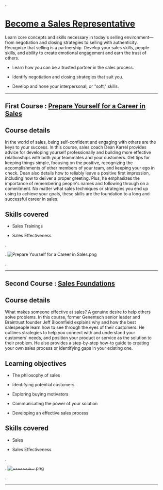 .



# [Become a Sales Representative](https://www.linkedin.com/learning/paths/become-a-sales-representative)




Learn core concepts and skills necessary in today's selling environment—from negotiation and closing strategies to selling with authenticity. Recognize that selling is a partnership. Develop your sales skills, people skills, and ability to create emotional engagement and earn the trust of others.




- Learn how you can be a trusted partner in the sales process.

- Identify negotiation and closing strategies that suit you.

- Develop and hone your interpersonal, or "soft," skills.






-----------------------



## First Course : [Prepare Yourself for a Career in Sales](https://www.linkedin.com/learning/prepare-yourself-for-a-career-in-sales-2020/preparing-for-a-sales-career?contextUrn=urn%3Ali%3AlyndaLearningPath%3A58925bf8498e7ab27c1ba996)



## Course details

In the world of sales, being self-confident and engaging with others are the keys to your success. In this course, sales coach Dean Karrel provides advice for developing yourself professionally and building more effective relationships with both your teammates and your customers. Get tips for keeping things simple, focusing on the positive, recognizing the accomplishments of other members of your team, and keeping your ego in check. Dean also details how to reliably leave a positive first impression, including how to deliver a proper greeting. Plus, he emphasizes the importance of remembering people's names and following through on a commitment. No matter what sales techniques or strategies you end up using to achieve your goals, these skills are the foundation to a long and successful career in sales.




## Skills covered


 - Sales Trainings
 
 - Sales Effectiveness


.


. ![Prepare Yourself for a Career in Sales.png](https://udacity-reviews-uploads.s3.us-west-2.amazonaws.com/_attachments/399095/1615567712/Prepare_Yourself_for_a_Career_in_Sales.png)

. 



-----------------------


## Second Course : [Sales Foundations](https://www.linkedin.com/learning/sales-foundations/the-mind-of-the-buyer-2?contextUrn=urn%3Ali%3AlyndaLearningPath%3A58925bf8498e7ab27c1ba996 )



## Course details

What makes someone effective at sales? A genuine desire to help others solve problems. In this course, former Genentech senior leader and Braintrust founder Jeff Bloomfield explains why and how the best salespeople learn how to see through the eyes of their customers. He outlines strategies to help you connect with and understand your customers' needs, and position your product or service as the solution to their problem. He also provides a step-by-step how-to guide to creating your own sales process or identifying gaps in your existing one.



## Learning objectives


- The philosophy of sales

- Identifying potential customers

- Exploring buying motivators

- Communicating the power of your solution

- Developing an effective sales process




## Skills covered

- Sales

- Sales Effectiveness



.

. ![سشمممممم.png](https://udacity-reviews-uploads.s3.us-west-2.amazonaws.com/_attachments/399095/1615574107/%D8%B3%D8%B4%D9%85%D9%85%D9%85%D9%85%D9%85%D9%85.png)


.




------------------------------------

